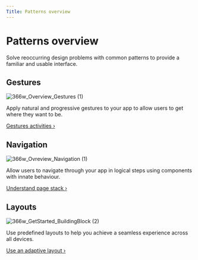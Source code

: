 ```yaml
---
Title: Patterns overview
---
```


# Patterns overview

Solve reoccurring design problems with common patterns to provide a familiar and usable interface.

## Gestures
![366w_Overview_Gestures (1)](https://assets.ubuntu.com/v1/eab8c5a2-366w_Overview_Gestures-1.png)

Apply natural and progressive gestures to your app to allow users to get where they want to be.

[Gestures activities &rsaquo;](gestures.md)

## Navigation
![366w_Ovreview_Navigation (1)](https://assets.ubuntu.com/v1/801c7daa-366w_Ovreview_Navigation-1.png)

Allow users to navigate through your app in logical steps using components with innate behaviour.

[Understand page stack &rsaquo;](navigation.md)

## Layouts
![366w_GetStarted_BuildingBlock (2)](https://assets.ubuntu.com/v1/33684f26-366w_GetStarted_BuildingBlock-2.png)

Use predefined layouts to help you achieve a seamless experience across all devices.

[Use an adaptive layout &rsaquo;](layouts.md)
